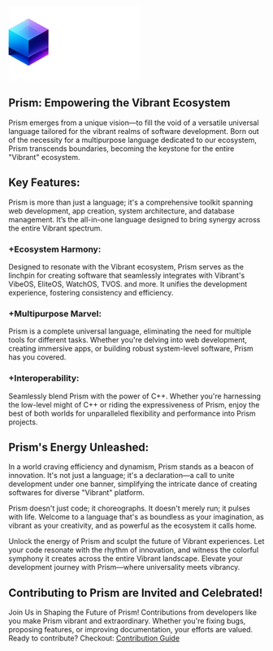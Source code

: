 <picture>
    <source media="(prefers-color-scheme: dark)" srcset="https://github.com/Vibrant275/Prism/blob/master/Banner.png">
    <img src="https://github.com/Vibrant275/Prism/blob/master/Banner.png" alt="Swift logo" height="145">
</picture>

## Prism: Empowering the Vibrant Ecosystem

Prism emerges from a unique vision—to fill the void of a versatile universal language
tailored for the vibrant realms of software development. Born out of the necessity for
a multipurpose language dedicated to our ecosystem, Prism transcends boundaries,
becoming the keystone for the entire "Vibrant" ecosystem.

## Key Features:
Prism is more than just a language; it's a comprehensive toolkit spanning web development,
app creation, system architecture, and database management. It’s the all-in-one language
designed to bring synergy across the entire Vibrant spectrum.

### +Ecosystem Harmony:
Designed to resonate with the Vibrant ecosystem, Prism serves as the linchpin for creating
software that seamlessly integrates with Vibrant's VibeOS, EliteOS, WatchOS, TVOS.
and more. It unifies the development experience, fostering consistency and efficiency.

### +Multipurpose Marvel:
Prism is a complete universal language, eliminating the need
for multiple tools for different tasks. Whether you're delving into web development,
creating immersive apps, or building robust system-level software, Prism has you covered.

### +Interoperability:
Seamlessly blend Prism with the power of C++. Whether you're harnessing the low-level
might of C++ or riding the expressiveness of Prism, enjoy the best of both worlds for unparalleled flexibility and performance
into Prism projects.

## Prism's Energy Unleashed:
In a world craving efficiency and dynamism, Prism stands as a beacon of innovation.
It's not just a language; it's a declaration—a call to unite development under one banner,
simplifying the intricate dance of creating softwares for diverse "Vibrant" platform.

Prism doesn't just code; it choreographs. It doesn't merely run; it pulses with life.
Welcome to a language that's as boundless as your imagination, as vibrant as your creativity,
and as powerful as the ecosystem it calls home.

Unlock the energy of Prism and sculpt the future of Vibrant experiences.
Let your code resonate with the rhythm of innovation, and witness the colorful symphony
it creates across the entire Vibrant landscape. Elevate your development journey with
Prism—where universality meets vibrancy.

## Contributing to Prism are Invited and Celebrated!
Join Us in Shaping the Future of Prism!
Contributions from developers like you make Prism vibrant and extraordinary.
Whether you're fixing bugs, proposing features, or improving documentation, your efforts are valued.
Ready to contribute? Checkout: [Contribution Guide](https://prism-7.vercel.app/contributing)
